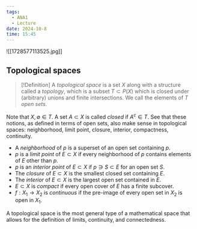 ```yaml
---
tags:
  - ANA1
  - Lecture
date: 2024-10-8
time: 15:45
---
```

![[1728577113525.jpg]]
## Topological spaces

>[!Definition]
>A *topological space* is a set $X$ along with a structure called a *topology*, which is a subset $T \subset P(X)$ which is closed under (arbitrary) unions and finite intersections. We call the elements of $T$ *open sets*. 

Note that $X, \emptyset\in T$. A set $A\subset X$ is called *closed* if $A^{c}\in T$. See that these notions, as defined in terms of open sets, also make sense in topological spaces: neighborhood, limit point, closure, interior, compactness, continuity.

- A *neighborhood* of $p$ is a superset of an open set containing $p$.
- $p$ is a *limit point* of $E\subset X$ if every neighborhood of $p$ contains elements of $E$ other than $p$.
- $p$ is an *interior point* of $E \subset X$ if $p\ni S\subset E$ for an open set $S$.
- The *closure* of $E\subset X$ is the smallest closed set containing $E$.
- The *interior* of $E\subset X$ is the largest open set contained in $E$.
- $E \subset X$ is *compact* if every open cover of $E$ has a finite subcover.
- $f:X_{1}\to X_{2}$ is *continuous* if the pre-image of every open set in $X_{2}$ is open in $X_{1}$. 

A topological space is the most general type of a mathematical space that allows for the definition of limits, continuity, and connectedness.


